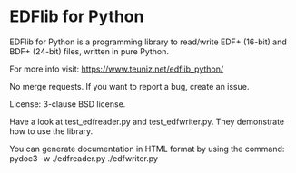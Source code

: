 EDFlib for Python
=================

EDFlib for Python is a programming library to read/write EDF+ (16-bit) and BDF+ (24-bit) files, written in pure Python.

For more info visit: https://www.teuniz.net/edflib_python/

No merge requests. If you want to report a bug, create an issue.

License: 3-clause BSD license.

Have a look at test_edfreader.py and test_edfwriter.py. They demonstrate how to use the library.

You can generate documentation in HTML format by using the command: pydoc3 -w ./edfreader.py ./edfwriter.py

